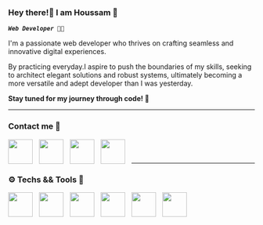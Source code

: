 ### Hey there!👋   I am Houssam 🌟

 ***`Web Developer 👨‍💻`***

I'm a passionate web developer who thrives on crafting seamless and innovative digital experiences. 

By practicing everyday.I aspire to push the boundaries of my skills, seeking to architect elegant solutions and robust systems, ultimately becoming a more versatile and adept developer than I was yesterday.

**Stay tuned for my journey through code! 🚀**



---

### Contact me 📨 

<!-- generate indeed linkr -->
<a href="https://www.linkedin.com/in/houssam-bouyahia-ab9828229/"><img align="left" width="50px" style="padding-right:10px;" src="https://cdn.jsdelivr.net/gh/devicons/devicon/icons/linkedin/linkedin-original.svg" /></a>

<a href="mailto:houssambouyahia72@gmail.com"><img align="left" width="50px" style="padding-right:10px;" src="https://cdn.jsdelivr.net/gh/devicons/devicon/icons/google/google-original.svg" /></a>

<a href="https://www.instagram.com/houssam.bouyahia.72/"><img align="left" width="50px" style="padding-right:10px;" src="https://raw.githubusercontent.com/rahuldkjain/github-profile-readme-generator/master/src/images/icons/Social/instagram.svg" /></a>

<a href="https://www.facebook.com/houssam.bouyahia.72/"><img align="left" width="50px" style="padding-right:10px;" src="https://cdn.jsdelivr.net/gh/devicons/devicon/icons/facebook/facebook-original.svg" /></a>



<br><br>



---



### ⚙️  Techs && Tools  🧰

<img align="left" width="50px" style="padding-right:10px;" src="https://cdn.jsdelivr.net/gh/devicons/devicon/icons/vscode/vscode-original.svg" />

<img align="left" width="50px" style="padding-right:10px;" src="https://cdn.jsdelivr.net/gh/devicons/devicon/icons/html5/html5-original.svg" />          

<img align="left" width="50px" style="padding-right:10px;" src="https://cdn.jsdelivr.net/gh/devicons/devicon/icons/css3/css3-original.svg" />          

<img align="left" width="50px" style="padding-right:10px;" src="https://cdn.jsdelivr.net/gh/devicons/devicon/icons/bootstrap/bootstrap-original.svg" />          

<img align="left" width="50px" style="padding-right:10px;" src="https://cdn.jsdelivr.net/gh/devicons/devicon/icons/javascript/javascript-plain.svg" />

<img align="left" width="50px" style="padding-right:10px;" src="https://cdn.jsdelivr.net/gh/devicons/devicon/icons/git/git-original.svg" />



 <br><br>


          
          
          
          
          
          
          